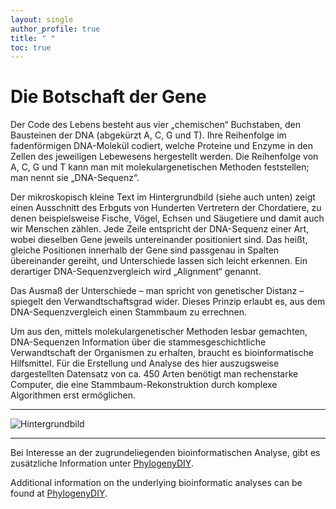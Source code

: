 ```yaml
---
layout: single
author_profile: true
title: " "
toc: true
---
```


# Die Botschaft der Gene

Der Code des Lebens besteht aus vier „chemischen“ Buchstaben, den Bausteinen der DNA (abgekürzt A, C, G und T). Ihre Reihenfolge im fadenförmigen DNA-Molekül codiert, welche Proteine und Enzyme in den Zellen des jeweiligen Lebewesens hergestellt werden. Die Reihenfolge von A, C, G und T kann man mit molekulargenetischen Methoden feststellen; man nennt sie „DNA-Sequenz“.  

Der mikroskopisch kleine Text im Hintergrundbild (siehe auch unten) zeigt einen Ausschnitt des Erbguts von Hunderten Vertretern der Chordatiere, zu denen beispielsweise Fische, Vögel, Echsen und Säugetiere und damit auch wir Menschen zählen. Jede Zeile entspricht der DNA-Sequenz einer Art, wobei dieselben Gene jeweils untereinander positioniert sind. Das heißt, gleiche Positionen innerhalb der Gene sind passgenau in Spalten übereinander gereiht, und Unterschiede lassen sich leicht erkennen. Ein derartiger DNA-Sequenzvergleich wird „Alignment“ genannt.  

Das Ausmaß der Unterschiede – man spricht von genetischer Distanz – spiegelt den Verwandtschaftsgrad wider. Dieses Prinzip erlaubt es, aus dem DNA-Sequenzvergleich einen Stammbaum zu errechnen.  

Um aus den, mittels molekulargenetischer Methoden lesbar gemachten, DNA-Sequenzen Information über die stammesgeschichtliche Verwandtschaft der Organismen zu erhalten, braucht es bioinformatische Hilfsmittel. Für die Erstellung und Analyse des hier auszugsweise dargestellten Datensatz von ca. 450 Arten benötigt man rechenstarke Computer, die eine Stammbaum-Rekonstruktion durch komplexe Algorithmen erst ermöglichen.  

* * *

![Hintergrundbild](datafiles/Alignment_small.jpg)

* * *

Bei Interesse an der zugrundeliegenden bioinformatischen Analyse, gibt es zusätzliche Information unter [PhylogenyDIY](https://github.com/nhmvienna/PhylogenyDIY/README.md).

Additional information on the underlying bioinformatic analyses can be found at [PhylogenyDIY](https://github.com/nhmvienna/PhylogenyDIY/README_en.md).
